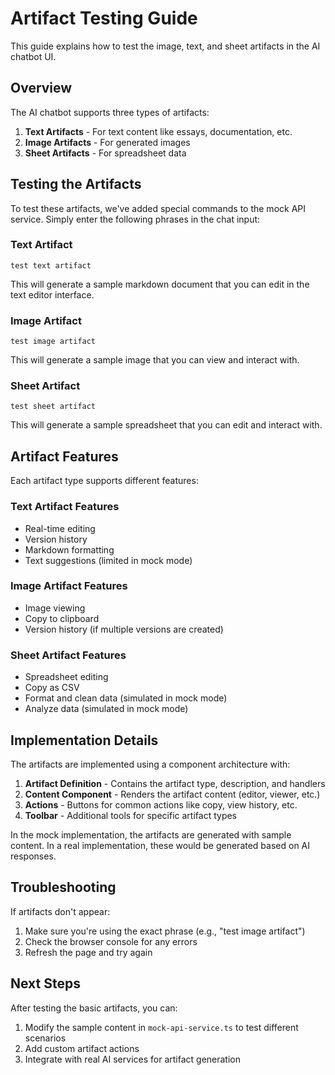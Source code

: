 # Artifact Testing Guide

This guide explains how to test the image, text, and sheet artifacts in the AI chatbot UI.

## Overview

The AI chatbot supports three types of artifacts:
1. **Text Artifacts** - For text content like essays, documentation, etc.
2. **Image Artifacts** - For generated images
3. **Sheet Artifacts** - For spreadsheet data

## Testing the Artifacts

To test these artifacts, we've added special commands to the mock API service. Simply enter the following phrases in the chat input:

### Text Artifact
```
test text artifact
```
This will generate a sample markdown document that you can edit in the text editor interface.

### Image Artifact
```
test image artifact
```
This will generate a sample image that you can view and interact with.

### Sheet Artifact
```
test sheet artifact
```
This will generate a sample spreadsheet that you can edit and interact with.

## Artifact Features

Each artifact type supports different features:

### Text Artifact Features
- Real-time editing
- Version history
- Markdown formatting
- Text suggestions (limited in mock mode)

### Image Artifact Features
- Image viewing
- Copy to clipboard
- Version history (if multiple versions are created)

### Sheet Artifact Features
- Spreadsheet editing
- Copy as CSV
- Format and clean data (simulated in mock mode)
- Analyze data (simulated in mock mode)

## Implementation Details

The artifacts are implemented using a component architecture with:

1. **Artifact Definition** - Contains the artifact type, description, and handlers
2. **Content Component** - Renders the artifact content (editor, viewer, etc.)
3. **Actions** - Buttons for common actions like copy, view history, etc.
4. **Toolbar** - Additional tools for specific artifact types

In the mock implementation, the artifacts are generated with sample content. In a real implementation, these would be generated based on AI responses.

## Troubleshooting

If artifacts don't appear:
1. Make sure you're using the exact phrase (e.g., "test image artifact")
2. Check the browser console for any errors
3. Refresh the page and try again

## Next Steps

After testing the basic artifacts, you can:
1. Modify the sample content in `mock-api-service.ts` to test different scenarios
2. Add custom artifact actions
3. Integrate with real AI services for artifact generation 